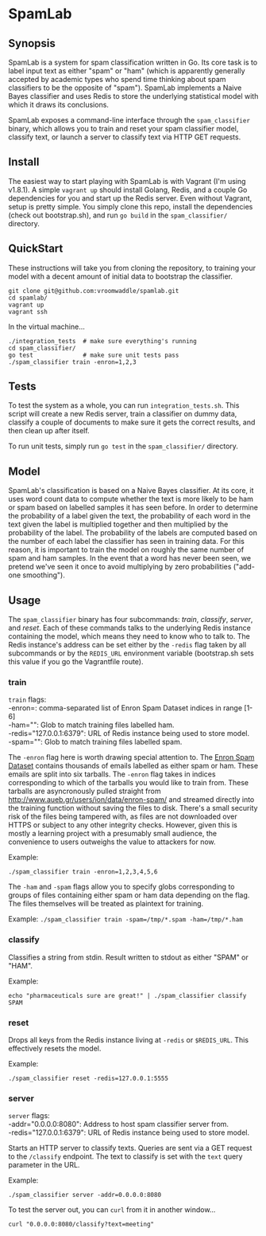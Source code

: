 # SpamLab

## Synopsis

SpamLab is a system for spam classification written in Go. Its core task is to label input text as either "spam" or "ham" (which is apparently generally accepted by academic types who spend time thinking about spam classifiers to be the opposite of "spam"). SpamLab implements a Naive Bayes classifier and uses Redis to store the underlying statistical model with which it draws its conclusions.

SpamLab exposes a command-line interface through the `spam_classifier` binary, which allows you to train and reset your spam classifier model, classify text, or launch a server to classify text via HTTP GET requests.

## Install

The easiest way to start playing with SpamLab is with Vagrant (I'm using v1.8.1). A simple `vagrant up` should install Golang, Redis, and a couple Go dependencies for you and start up the Redis server. Even without Vagrant, setup is pretty simple. You simply clone this repo, install the dependencies (check out bootstrap.sh), and run `go build` in the `spam_classifier/` directory.

## QuickStart

These instructions will take you from cloning the repository, to training your model with a decent amount of initial data to bootstrap the classifier.

```
git clone git@github.com:vroomwaddle/spamlab.git
cd spamlab/
vagrant up
vagrant ssh
```
In the virtual machine...
```
./integration_tests  # make sure everything's running
cd spam_classifier/
go test              # make sure unit tests pass
./spam_classifier train -enron=1,2,3
```

## Tests

To test the system as a whole, you can run `integration_tests.sh`. This script will create a new Redis server, train a classifier on dummy data, classify a couple of documents to make sure it gets the correct results, and then clean up after itself.

To run unit tests, simply run `go test` in the `spam_classifier/` directory.

## Model

SpamLab's classification is based on a Naive Bayes classifier. At its core, it uses word count data to compute whether the text is more likely to be ham or spam based on labelled samples it has seen before. In order to determine the probability of a label given the text, the probability of each word in the text given the label is multiplied together and then multiplied by the probability of the label. The probability of the labels are computed based on the number of each label the classifier has seen in training data. For this reason, it is important to train the model on roughly the same number of spam and ham samples. In the event that a word has never been seen, we pretend we've seen it once to avoid multiplying by zero probabilities ("add-one smoothing").

## Usage

The `spam_classifier` binary has four subcommands: *train*, *classify*, *server*, and *reset*. Each of these commands talks to the underlying Redis instance containing the model, which means they need to know who to talk to. The Redis instance's address can be set either by the `-redis` flag taken by all subcommands or by the `REDIS_URL` environment variable (bootstrap.sh sets this value if you go the Vagrantfile route).

### train

`train` flags:  
-enron=: comma-separated list of Enron Spam Dataset indices in range [1-6]  
-ham="": Glob to match training files labelled ham.  
-redis="127.0.0.1:6379": URL of Redis instance being used to store model.  
-spam="": Glob to match training files labelled spam.  
    
The `-enron` flag here is worth drawing special attention to. The [Enron Spam Dataset](http://www.aueb.gr/users/ion/data/enron-spam/) contains thousands of emails labelled as either spam or ham. These emails are split into six tarballs. The `-enron` flag takes in indices corresponding to which of the tarballs you would like to train from. These tarballs are asyncronously pulled straight from http://www.aueb.gr/users/ion/data/enron-spam/ and streamed directly into the training function without saving the files to disk. There's a small security risk of the files being tampered with, as files are not downloaded over HTTPS or subject to any other integrity checks. However, given this is mostly a learning project with a presumably small audience, the convenience to users outweighs the value to attackers for now.

Example:

`./spam_classifier train -enron=1,2,3,4,5,6`

The `-ham` and `-spam` flags allow you to specify globs corresponding to groups of files containing either spam or ham data depending on the flag. The files themselves will be treated as plaintext for training.

Example:
`./spam_classifier train -spam=/tmp/*.spam -ham=/tmp/*.ham` 

### classify

Classifies a string from stdin. Result written to stdout as either "SPAM" or "HAM".

Example:

```
echo "pharmaceuticals sure are great!" | ./spam_classifier classify
SPAM
```

### reset

Drops all keys from the Redis instance living at `-redis` or `$REDIS_URL`. This effectively resets the model.

Example:

`./spam_classifier reset -redis=127.0.0.1:5555`

### server

`server` flags:  
-addr="0.0.0.0:8080": Address to host spam classifier server from.    
-redis="127.0.0.1:6379": URL of Redis instance being used to store model.   

Starts an HTTP server to classify texts. Queries are sent via a GET request to the `/classify` endpoint. The text to classify is set with the `text` query parameter in the URL.

Example:

`./spam_classifier server -addr=0.0.0.0:8080`

To test the server out, you can `curl` from it in another window...

`curl "0.0.0.0:8080/classify?text=meeting"`
